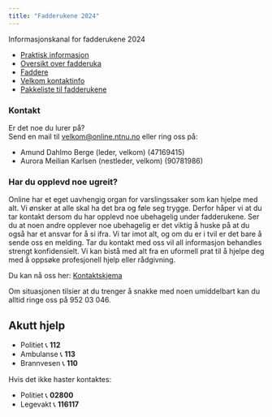 ```yaml
---
title: "Fadderukene 2024"
---
```


Informasjonskanal for fadderukene 2024


* [Praktisk informasjon](/fadderukene/2024-/PraktiskInfo)
* [Oversikt over fadderuka](https://splash.online.ntnu.no/)  
* [Faddere](/fadderukene/2024-/Faddere)  
* [Velkom kontaktinfo](/fadderukene/2024-/velkom) 
* [Pakkeliste til fadderukene](/fadderukene/2024-/pakkeliste)


### Kontakt
Er det noe du lurer på?  
Send en mail til velkom@online.ntnu.no eller ring oss på:

- Amund Dahlmo Berge (leder, velkom) (47169415)  
- Aurora Meilian Karlsen (nestleder, velkom) (90781986) 


### Har du opplevd noe ugreit?
Online har et eget uavhengig organ for varslingssaker som kan hjelpe med alt. Vi ønsker at alle skal ha det bra og føle seg trygge. Derfor håper vi at du tar kontakt dersom du har opplevd noe ubehagelig under fadderukene. Ser du at noen andre opplever noe ubehagelig er det viktig å huske på at du også har et ansvar for å si ifra. Vi tar imot alt, og om du er i tvil er det bare å sende oss en melding. Tar du kontakt med oss vil all informasjon behandles strengt konfidensielt. Vi kan bistå med alt fra en uformell prat til å hjelpe deg med å oppsøke profesjonell hjelp eller rådgivning.

Du kan nå oss her: [Kontaktskjema](https://docs.google.com/forms/d/e/1FAIpQLScvjEqVsiRIYnVqCNqbH_-nmYk3Ux6la8a7KZzsY3sJDbW-iA/viewform?usp=sf_link) 

Om situasjonen tilsier at du trenger å snakke med noen umiddelbart kan du alltid ringe oss på 952 03 046.


Akutt hjelp
------------------------------------

- Politiet 📞 **112**  
- Ambulanse 📞 **113**  
- Brannvesen 📞 **110**

Hvis det ikke haster kontaktes:

- Politiet 📞 **02800**  
- Legevakt 📞 **116117**